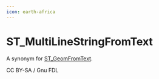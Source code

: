 ```yaml
---
icon: earth-africa
---
```


# ST\_MultiLineStringFromText

A synonym for [ST\_GeomFromText](st_geomfromtext.md).

CC BY-SA / Gnu FDL
